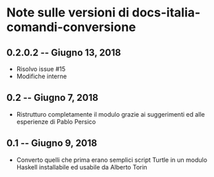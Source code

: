 # Note sulle versioni di docs-italia-comandi-conversione

## 0.2.0.2  -- Giugno 13, 2018

* Risolvo issue #15
* Modifiche interne

## 0.2      -- Giugno 7, 2018

* Ristrutturo completamente il modulo grazie ai suggerimenti ed alle
  esperienze di Pablo Persico

## 0.1      -- Giugno 9, 2018

* Converto quelli che prima erano semplici script Turtle in un modulo
  Haskell installabile ed usabile da Alberto Torin
